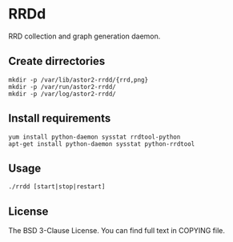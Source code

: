 # RRDd

RRD collection and graph generation daemon.

## Create dirrectories

	mkdir -p /var/lib/astor2-rrdd/{rrd,png}
	mkdir -p /var/run/astor2-rrdd/
	mkdir -p /var/log/astor2-rrdd/

## Install requirements

	yum install python-daemon sysstat rrdtool-python
	apt-get install python-daemon sysstat python-rrdtool

## Usage
	
	./rrdd [start|stop|restart]

## License

The BSD 3-Clause License. 
You can find full text in COPYING file.
